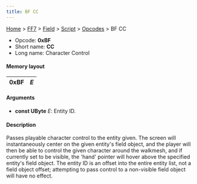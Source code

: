 ```yaml
---
title: BF CC
---
```


[Home](/ff7-flat-wiki/Main%20Page.md) > [FF7](/ff7-flat-wiki/FF7.md) > [Field](/ff7-flat-wiki/FF7/Field.md) > [Script](/ff7-flat-wiki/FF7/Field/Script.md) > [Opcodes](/ff7-flat-wiki/FF7/Field/Script/Opcodes.md) > BF CC

-   Opcode: **0xBF**
-   Short name: **CC**
-   Long name: Character Control

#### Memory layout

| 0xBF | *E* |
|------|-----|

#### Arguments

-   **const UByte** *E*: Entity ID.

#### Description

Passes playable character control to the entity given. The screen will
instantaneously center on the given entity's field object, and the
player will then be able to control the given character around the
walkmesh, and if currently set to be visible, the 'hand' pointer will
hover above the specified entity's field object. The entity ID is an
offset into the entire entity list, not a field object offset;
attempting to pass control to a non-visible field object will have no
effect.
